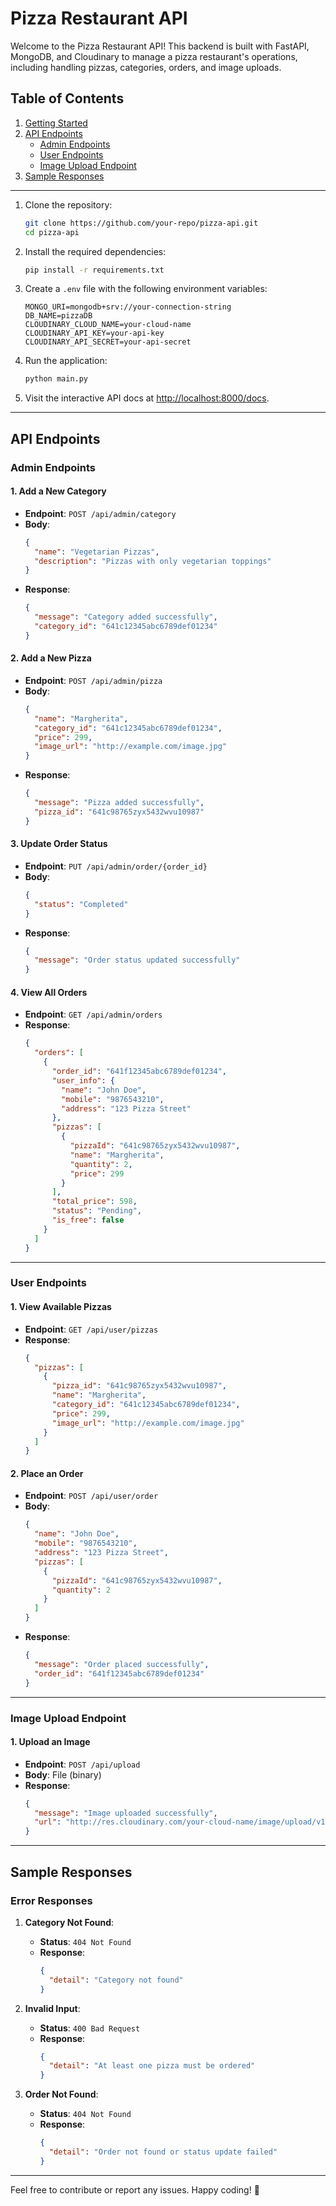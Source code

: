 # Pizza Restaurant API

Welcome to the Pizza Restaurant API! This backend is built with FastAPI, MongoDB, and Cloudinary to manage a pizza restaurant's operations, including handling pizzas, categories, orders, and image uploads.

## Table of Contents
1. [Getting Started](#getting-started)
2. [API Endpoints](#api-endpoints)
    - [Admin Endpoints](#admin-endpoints)
    - [User Endpoints](#user-endpoints)
    - [Image Upload Endpoint](#image-upload-endpoint)
3. [Sample Responses](#sample-responses)

---

1. Clone the repository:
   ```bash
   git clone https://github.com/your-repo/pizza-api.git
   cd pizza-api
   ```

2. Install the required dependencies:
   ```bash
   pip install -r requirements.txt
   ```

3. Create a `.env` file with the following environment variables:
   ```
   MONGO_URI=mongodb+srv://your-connection-string
   DB_NAME=pizzaDB
   CLOUDINARY_CLOUD_NAME=your-cloud-name
   CLOUDINARY_API_KEY=your-api-key
   CLOUDINARY_API_SECRET=your-api-secret
   ```

4. Run the application:
   ```bash
   python main.py
   ```

5. Visit the interactive API docs at [http://localhost:8000/docs](http://localhost:8000/docs).

---

## API Endpoints

### Admin Endpoints

#### 1. Add a New Category
- **Endpoint**: `POST /api/admin/category`
- **Body**:
  ```json
  {
    "name": "Vegetarian Pizzas",
    "description": "Pizzas with only vegetarian toppings"
  }
  ```
- **Response**:
  ```json
  {
    "message": "Category added successfully",
    "category_id": "641c12345abc6789def01234"
  }
  ```

#### 2. Add a New Pizza
- **Endpoint**: `POST /api/admin/pizza`
- **Body**:
  ```json
  {
    "name": "Margherita",
    "category_id": "641c12345abc6789def01234",
    "price": 299,
    "image_url": "http://example.com/image.jpg"
  }
  ```
- **Response**:
  ```json
  {
    "message": "Pizza added successfully",
    "pizza_id": "641c98765zyx5432wvu10987"
  }
  ```

#### 3. Update Order Status
- **Endpoint**: `PUT /api/admin/order/{order_id}`
- **Body**:
  ```json
  {
    "status": "Completed"
  }
  ```
- **Response**:
  ```json
  {
    "message": "Order status updated successfully"
  }
  ```

#### 4. View All Orders
- **Endpoint**: `GET /api/admin/orders`
- **Response**:
  ```json
  {
    "orders": [
      {
        "order_id": "641f12345abc6789def01234",
        "user_info": {
          "name": "John Doe",
          "mobile": "9876543210",
          "address": "123 Pizza Street"
        },
        "pizzas": [
          {
            "pizzaId": "641c98765zyx5432wvu10987",
            "name": "Margherita",
            "quantity": 2,
            "price": 299
          }
        ],
        "total_price": 598,
        "status": "Pending",
        "is_free": false
      }
    ]
  }
  ```

---

### User Endpoints

#### 1. View Available Pizzas
- **Endpoint**: `GET /api/user/pizzas`
- **Response**:
  ```json
  {
    "pizzas": [
      {
        "pizza_id": "641c98765zyx5432wvu10987",
        "name": "Margherita",
        "category_id": "641c12345abc6789def01234",
        "price": 299,
        "image_url": "http://example.com/image.jpg"
      }
    ]
  }
  ```

#### 2. Place an Order
- **Endpoint**: `POST /api/user/order`
- **Body**:
  ```json
  {
    "name": "John Doe",
    "mobile": "9876543210",
    "address": "123 Pizza Street",
    "pizzas": [
      {
        "pizzaId": "641c98765zyx5432wvu10987",
        "quantity": 2
      }
    ]
  }
  ```
- **Response**:
  ```json
  {
    "message": "Order placed successfully",
    "order_id": "641f12345abc6789def01234"
  }
  ```

---

### Image Upload Endpoint

#### 1. Upload an Image
- **Endpoint**: `POST /api/upload`
- **Body**: File (binary)
- **Response**:
  ```json
  {
    "message": "Image uploaded successfully",
    "url": "http://res.cloudinary.com/your-cloud-name/image/upload/v1234567890/image.jpg"
  }
  ```

---

## Sample Responses

### Error Responses
1. **Category Not Found**:
   - **Status**: `404 Not Found`
   - **Response**:
     ```json
     {
       "detail": "Category not found"
     }
     ```

2. **Invalid Input**:
   - **Status**: `400 Bad Request`
   - **Response**:
     ```json
     {
       "detail": "At least one pizza must be ordered"
     }
     ```

3. **Order Not Found**:
   - **Status**: `404 Not Found`
   - **Response**:
     ```json
     {
       "detail": "Order not found or status update failed"
     }
     ```

---

Feel free to contribute or report any issues. Happy coding! 🚀
```
